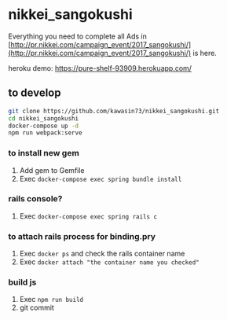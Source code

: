 # nikkei_sangokushi

Everything you need to complete all Ads in [http://pr.nikkei.com/campaign_event/2017_sangokushi/](http://pr.nikkei.com/campaign_event/2017_sangokushi/) is here.

heroku demo: https://pure-shelf-93909.herokuapp.com/

## to develop

```bash
git clone https://github.com/kawasin73/nikkei_sangokushi.git
cd nikkei_sangokushi
docker-compose up -d
npm run webpack:serve
```

### to install new gem

1. Add gem to Gemfile
2. Exec `docker-compose exec spring bundle install`

### rails console?

1. Exec `docker-compose exec spring rails c`

### to attach rails process for binding.pry

1. Exec `docker ps` and check the rails container name
2. Exec `docker attach "the container name you checked"`

### build js

1. Exec `npm run build`
2. git commit
